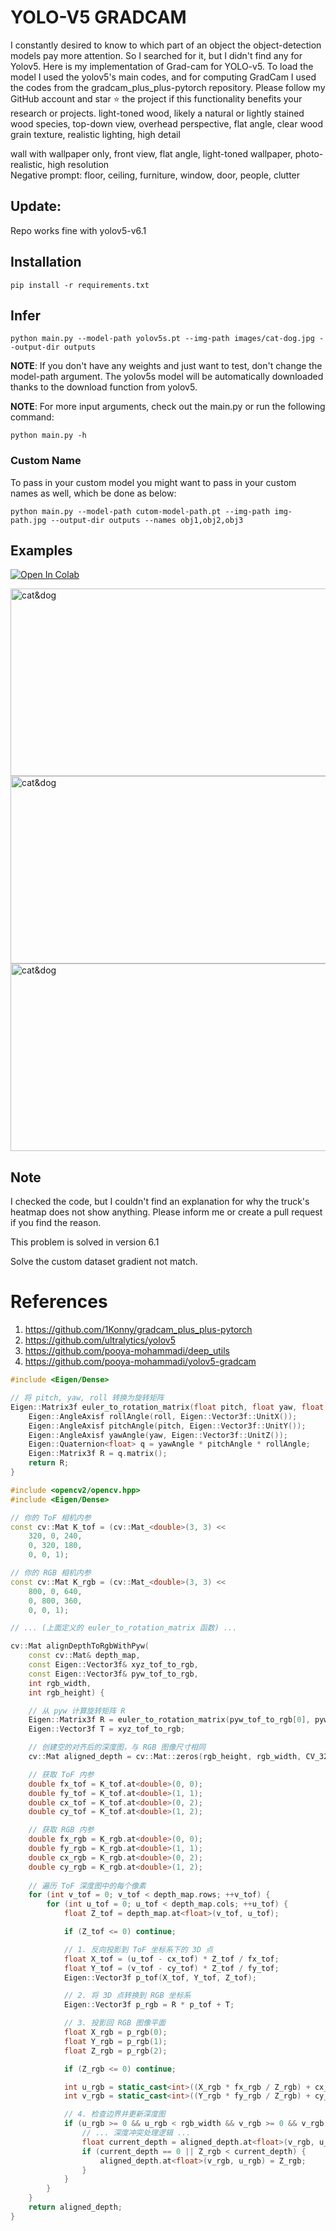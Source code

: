 # YOLO-V5 GRADCAM

I constantly desired to know to which part of an object the object-detection models pay more attention. So I searched for it, but I didn't find any for Yolov5.
Here is my implementation of Grad-cam for YOLO-v5. To load the model I used the yolov5's main codes, and for computing GradCam I used the codes from the gradcam_plus_plus-pytorch repository.
Please follow my GitHub account and star ⭐ the project if this functionality benefits your research or projects.
light-toned wood, likely a natural or lightly stained wood species, top-down view, overhead perspective, flat angle, clear wood grain texture, realistic lighting, high detail


wall with wallpaper only, front view, flat angle, light-toned wallpaper, photo-realistic, high resolution  
Negative prompt: floor, ceiling, furniture, window, door, people, clutter

## Update:
Repo works fine with yolov5-v6.1


## Installation
`pip install -r requirements.txt`

## Infer
`python main.py --model-path yolov5s.pt --img-path images/cat-dog.jpg --output-dir outputs`

**NOTE**: If you don't have any weights and just want to test, don't change the model-path argument. The yolov5s model will be automatically downloaded thanks to the download function from yolov5. 

**NOTE**: For more input arguments, check out the main.py or run the following command:

```python main.py -h```

### Custom Name
To pass in your custom model you might want to pass in your custom names as well, which be done as below:
```
python main.py --model-path cutom-model-path.pt --img-path img-path.jpg --output-dir outputs --names obj1,obj2,obj3 
```
## Examples
[![Open In Colab](https://colab.research.google.com/assets/colab-badge.svg)](https://colab.research.google.com/github/pooya-mohammadi/yolov5-gradcam/blob/master/main.ipynb)

<img src="https://raw.githubusercontent.com/pooya-mohammadi/yolov5-gradcam/master/outputs/eagle-res.jpg" alt="cat&dog" height="300" width="1200">
<img src="https://raw.githubusercontent.com/pooya-mohammadi/yolov5-gradcam/master/outputs/cat-dog-res.jpg" alt="cat&dog" height="300" width="1200">
<img src="https://raw.githubusercontent.com/pooya-mohammadi/yolov5-gradcam/master/outputs/dog-res.jpg" alt="cat&dog" height="300" width="1200">

## Note
I checked the code, but I couldn't find an explanation for why the truck's heatmap does not show anything. Please inform me or create a pull request if you find the reason.

This problem is solved in version 6.1

Solve the custom dataset gradient not match.

# References
1. https://github.com/1Konny/gradcam_plus_plus-pytorch
2. https://github.com/ultralytics/yolov5
3. https://github.com/pooya-mohammadi/deep_utils
4. https://github.com/pooya-mohammadi/yolov5-gradcam




```cpp
#include <Eigen/Dense>

// 将 pitch, yaw, roll 转换为旋转矩阵
Eigen::Matrix3f euler_to_rotation_matrix(float pitch, float yaw, float roll) {
    Eigen::AngleAxisf rollAngle(roll, Eigen::Vector3f::UnitX());
    Eigen::AngleAxisf pitchAngle(pitch, Eigen::Vector3f::UnitY());
    Eigen::AngleAxisf yawAngle(yaw, Eigen::Vector3f::UnitZ());
    Eigen::Quaternion<float> q = yawAngle * pitchAngle * rollAngle;
    Eigen::Matrix3f R = q.matrix();
    return R;
}

#include <opencv2/opencv.hpp>
#include <Eigen/Dense>

// 你的 ToF 相机内参
const cv::Mat K_tof = (cv::Mat_<double>(3, 3) <<
    320, 0, 240,
    0, 320, 180,
    0, 0, 1);

// 你的 RGB 相机内参
const cv::Mat K_rgb = (cv::Mat_<double>(3, 3) <<
    800, 0, 640,
    0, 800, 360,
    0, 0, 1);

// ... (上面定义的 euler_to_rotation_matrix 函数) ...

cv::Mat alignDepthToRgbWithPyw(
    const cv::Mat& depth_map, 
    const Eigen::Vector3f& xyz_tof_to_rgb, 
    const Eigen::Vector3f& pyw_tof_to_rgb, 
    int rgb_width, 
    int rgb_height) {

    // 从 pyw 计算旋转矩阵 R
    Eigen::Matrix3f R = euler_to_rotation_matrix(pyw_tof_to_rgb[0], pyw_tof_to_rgb[1], pyw_tof_to_rgb[2]);
    Eigen::Vector3f T = xyz_tof_to_rgb;

    // 创建空的对齐后的深度图，与 RGB 图像尺寸相同
    cv::Mat aligned_depth = cv::Mat::zeros(rgb_height, rgb_width, CV_32FC1);

    // 获取 ToF 内参
    double fx_tof = K_tof.at<double>(0, 0);
    double fy_tof = K_tof.at<double>(1, 1);
    double cx_tof = K_tof.at<double>(0, 2);
    double cy_tof = K_tof.at<double>(1, 2);

    // 获取 RGB 内参
    double fx_rgb = K_rgb.at<double>(0, 0);
    double fy_rgb = K_rgb.at<double>(1, 1);
    double cx_rgb = K_rgb.at<double>(0, 2);
    double cy_rgb = K_rgb.at<double>(1, 2);
    
    // 遍历 ToF 深度图中的每个像素
    for (int v_tof = 0; v_tof < depth_map.rows; ++v_tof) {
        for (int u_tof = 0; u_tof < depth_map.cols; ++u_tof) {
            float Z_tof = depth_map.at<float>(v_tof, u_tof);

            if (Z_tof <= 0) continue;

            // 1. 反向投影到 ToF 坐标系下的 3D 点
            float X_tof = (u_tof - cx_tof) * Z_tof / fx_tof;
            float Y_tof = (v_tof - cy_tof) * Z_tof / fy_tof;
            Eigen::Vector3f p_tof(X_tof, Y_tof, Z_tof);

            // 2. 将 3D 点转换到 RGB 坐标系
            Eigen::Vector3f p_rgb = R * p_tof + T;

            // 3. 投影回 RGB 图像平面
            float X_rgb = p_rgb(0);
            float Y_rgb = p_rgb(1);
            float Z_rgb = p_rgb(2);

            if (Z_rgb <= 0) continue;

            int u_rgb = static_cast<int>((X_rgb * fx_rgb / Z_rgb) + cx_rgb);
            int v_rgb = static_cast<int>((Y_rgb * fy_rgb / Z_rgb) + cy_rgb);

            // 4. 检查边界并更新深度图
            if (u_rgb >= 0 && u_rgb < rgb_width && v_rgb >= 0 && v_rgb < rgb_height) {
                // ... 深度冲突处理逻辑 ...
                float current_depth = aligned_depth.at<float>(v_rgb, u_rgb);
                if (current_depth == 0 || Z_rgb < current_depth) {
                    aligned_depth.at<float>(v_rgb, u_rgb) = Z_rgb;
                }
            }
        }
    }
    return aligned_depth;
}
